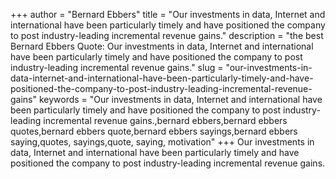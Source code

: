 +++
author = "Bernard Ebbers"
title = "Our investments in data, Internet and international have been particularly timely and have positioned the company to post industry-leading incremental revenue gains."
description = "the best Bernard Ebbers Quote: Our investments in data, Internet and international have been particularly timely and have positioned the company to post industry-leading incremental revenue gains."
slug = "our-investments-in-data-internet-and-international-have-been-particularly-timely-and-have-positioned-the-company-to-post-industry-leading-incremental-revenue-gains"
keywords = "Our investments in data, Internet and international have been particularly timely and have positioned the company to post industry-leading incremental revenue gains.,bernard ebbers,bernard ebbers quotes,bernard ebbers quote,bernard ebbers sayings,bernard ebbers saying,quotes, sayings,quote, saying, motivation"
+++
Our investments in data, Internet and international have been particularly timely and have positioned the company to post industry-leading incremental revenue gains.
